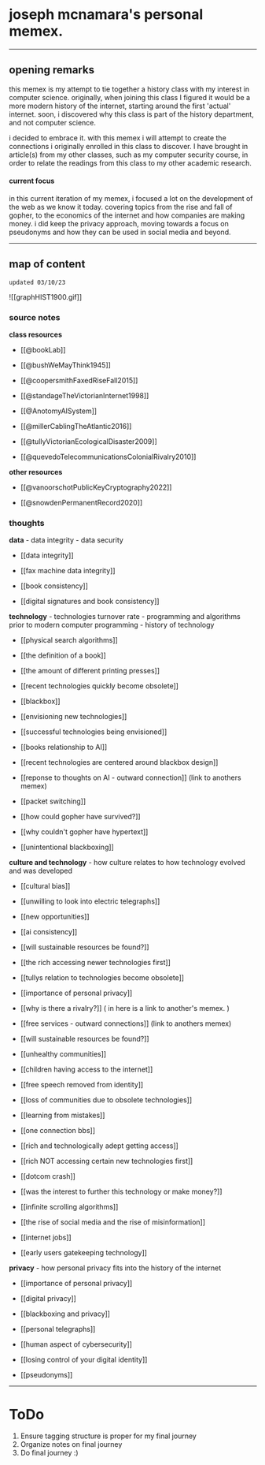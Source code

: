 # **joseph mcnamara's personal memex.**
---

## **opening remarks**

this memex is my attempt to tie together a history class with my interest in computer science. originally, when joining this class I figured it would be a more modern history of the internet, starting around the first 'actual' internet. soon, i discovered why this class is part of the history department, and not computer science. 

i decided to embrace it. with this memex i will attempt to create the connections i originally enrolled in this class to discover. I have brought in article(s) from my other classes, such as my computer security course, in order to relate the readings from this class to my other academic research. 

#### **current focus**

in this current iteration of my memex, i focused a lot on the development of the web as we know it today. covering topics from the rise and fall of gopher, to the economics of the internet and how companies are making money. i did keep the privacy approach, moving towards a focus on pseudonyms and how they can be used in social media and beyond.

---

## **map of content**
	updated 03/10/23

![[graphHIST1900.gif]]


### **source notes**

**class resources**

- [[@bookLab]]

- [[@bushWeMayThink1945]]

- [[@coopersmithFaxedRiseFall2015]]

- [[@standageTheVictorianInternet1998]]

- [[@AnotomyAISystem]]

- [[@millerCablingTheAtlantic2016]]

- [[@tullyVictorianEcologicalDisaster2009]]

- [[@quevedoTelecommunicationsColonialRivalry2010]]


**other resources**

- [[@vanoorschotPublicKeyCryptography2022]]

- [[@snowdenPermanentRecord2020]]


### **thoughts**

**data** - data integrity - data security

- [[data integrity]]

- [[fax machine data integrity]]

- [[book consistency]]

- [[digital signatures and book consistency]]


**technology** - technologies turnover rate - programming and algorithms prior to modern computer programming - history of technology

- [[physical search algorithms]]

- [[the definition of a book]]

- [[the amount of different printing presses]]

- [[recent technologies quickly become obsolete]]

- [[blackbox]]

- [[envisioning new technologies]]

- [[successful technologies being envisioned]]

- [[books relationship to AI]]

- [[recent technologies are centered around blackbox design]]

- [[reponse to thoughts on AI - outward connection]] (link to anothers memex)

- [[packet switching]]

- [[how could gopher have survived?]]

- [[why couldn't gopher have hypertext]]

- [[unintentional blackboxing]]



**culture and technology** - how culture relates to how technology evolved and was developed

- [[cultural bias]]

- [[unwilling to look into electric telegraphs]]

- [[new opportunities]]

- [[ai consistency]]

- [[will sustainable resources be found?]]

- [[the rich accessing newer technologies first]]

- [[tullys relation to technologies become obsolete]]

- [[importance of personal privacy]]

- [[why is there a rivalry?]] ( in here is a link to another's memex. )

- [[free services - outward connections]] (link to anothers memex)

- [[will sustainable resources be found?]]

- [[unhealthy communities]]

- [[children having access to the internet]]

- [[free speech removed from identity]]

- [[loss of communities due to obsolete technologies]]

- [[learning from mistakes]]

- [[one connection bbs]]

- [[rich and technologically adept getting access]]

- [[rich NOT accessing certain new technologies first]]

- [[dotcom crash]]

- [[was the interest to further this technology or make money?]]

- [[infinite scrolling algorithms]]

- [[the rise of social media and the rise of misinformation]]

- [[internet jobs]]

- [[early users gatekeeping technology]]



**privacy** - how personal privacy fits into the history of the internet

- [[importance of personal privacy]]

- [[digital privacy]]

- [[blackboxing and privacy]]

- [[personal telegraphs]]

- [[human aspect of cybersecurity]]

- [[losing control of your digital identity]]

- [[pseudonyms]]




---

# ToDo

1. Ensure tagging structure is proper for my final journey
2. Organize notes on final journey
3. Do final journey :)